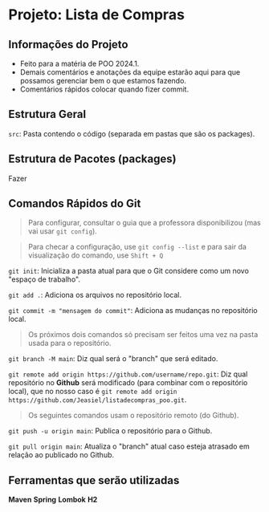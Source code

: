 # Projeto: Lista de Compras
## Informações do Projeto
- Feito para a matéria de POO 2024.1.
- Demais comentários e anotações da equipe estarão aqui para que possamos gerenciar bem o que estamos fazendo.
- Comentários rápidos colocar quando fizer commit.

## Estrutura Geral

`src`: Pasta contendo o código (separada em pastas que são os packages).

## Estrutura de Pacotes (packages)

Fazer

## Comandos Rápidos do Git

> Para configurar, consultar o guia que a professora disponibilizou (mas vai usar `git config`).

> Para checar a configuração, use `git config --list` e para sair da visualização do comando, use `Shift + Q`

`git init`: Inicializa a pasta atual para que o Git considere como um novo "espaço de trabalho".

`git add .`: Adiciona os arquivos no repositório local.

`git commit -m "mensagem do commit"`: Adiciona as mudanças no repositório local.

> Os próximos dois comandos só precisam ser feitos uma vez na pasta usada para o repositório.

`git branch -M main`: Diz qual será o "branch" que será editado.

`git remote add origin https://github.com/username/repo.git`: Diz qual repositório no **Github** será modificado (para combinar com o repositório local), que no nosso caso é `git remote add origin https://github.com/Jeasiel/listadecompras_poo.git`.

> Os seguintes comandos usam o repositório remoto (do Github).

`git push -u origin main`: Publica o repositório para o Github.

`git pull origin main`: Atualiza o "branch" atual caso esteja atrasado em relação ao publicado no Github.

## Ferramentas que serão utilizadas
**Maven**
**Spring**
**Lombok**
**H2**
